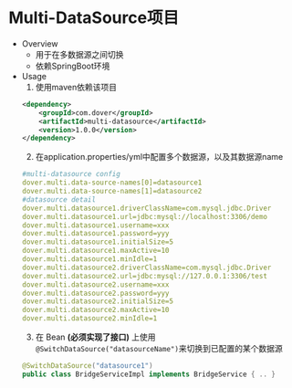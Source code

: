 # Multi-DataSource项目
* Overview
  * 用于在多数据源之间切换
  * 依赖SpringBoot环境
* Usage
  1. 使用maven依赖该项目
  ```xml
  <dependency>
      <groupId>com.dover</groupId>
      <artifactId>multi-datasource</artifactId>
      <version>1.0.0</version>
  </dependency>
  ```
  2. 在application.properties/yml中配置多个数据源，以及其数据源name
  ```yml
  #multi-datasource config
  dover.multi.data-source-names[0]=datasource1
  dover.multi.data-source-names[1]=datasource2
  #datasource detail
  dover.multi.datasource1.driverClassName=com.mysql.jdbc.Driver
  dover.multi.datasource1.url=jdbc:mysql://localhost:3306/demo
  dover.multi.datasource1.username=xxx
  dover.multi.datasource1.password=yyy
  dover.multi.datasource1.initialSize=5
  dover.multi.datasource1.maxActive=10
  dover.multi.datasource1.minIdle=1
  dover.multi.datasource2.driverClassName=com.mysql.jdbc.Driver
  dover.multi.datasource2.url=jdbc:mysql://127.0.0.1:3306/test
  dover.multi.datasource2.username=xxx
  dover.multi.datasource2.password=yyy
  dover.multi.datasource2.initialSize=5
  dover.multi.datasource2.maxActive=10
  dover.multi.datasource2.minIdle=1
  ```
  3. 在 Bean **(必须实现了接口)** 上使用 `@SwitchDataSource("datasourceName")`来切换到已配置的某个数据源
  ```java
  @SwitchDataSource("datasource1")
  public class BridgeServiceImpl implements BridgeService { .. }
  ```